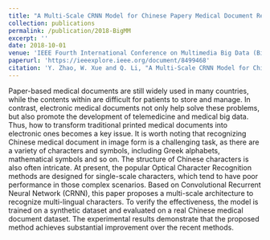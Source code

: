 ```yaml
---
title: "A Multi-Scale CRNN Model for Chinese Papery Medical Document Recognition(Accepted)"
collection: publications
permalink: /publication/2018-BigMM
excerpt: ''
date: 2018-10-01
venue: 'IEEE Fourth International Conference on Multimedia Big Data (BigMM)'
paperurl: 'https://ieeexplore.ieee.org/document/8499468'
citation: 'Y. Zhao, W. Xue and Q. Li, "A Multi-Scale CRNN Model for Chinese Papery Medical Document Recognition," 2018 IEEE Fourth International Conference on Multimedia Big Data (BigMM), Xian, 2018, pp. 1-5.'
---
```

Paper-based medical documents are still widely used in many countries, while the contents within are difficult for patients to store and manage. In contrast, electronic medical documents not only help solve these problems, but also promote the development of telemedicine and medical big data. Thus, how to transform traditional printed medical documents into electronic ones becomes a key issue. It is worth noting that recognizing Chinese medical document in image form is a challenging task, as there are a variety of characters and symbols, including Greek alphabets, mathematical symbols and so on. The structure of Chinese characters is also often intricate. At present, the popular Optical Character Recognition methods are designed for single-scale characters, which tend to have poor performance in those complex scenarios. Based on Convolutional Recurrent Neural Network (CRNN), this paper proposes a multi-scale architecture to recognize multi-lingual characters. To verify the effectiveness, the model is trained on a synthetic dataset and evaluated on a real Chinese medical document dataset. The experimental results demonstrate that the proposed method achieves substantial improvement over the recent methods.
